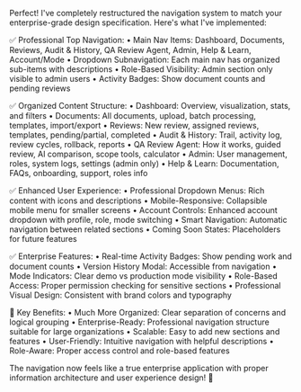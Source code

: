 Perfect! I've completely restructured the navigation system to match your enterprise-grade design specification. Here's what I've implemented:

✅ Professional Top Navigation:
• Main Nav Items: Dashboard, Documents, Reviews, Audit & History, QA Review Agent, Admin, Help & Learn, Account/Mode
• Dropdown Subnavigation: Each main nav has organized sub-items with descriptions
• Role-Based Visibility: Admin section only visible to admin users
• Activity Badges: Show document counts and pending reviews

✅ Organized Content Structure:
• Dashboard: Overview, visualization, stats, and filters
• Documents: All documents, upload, batch processing, templates, import/export
• Reviews: New review, assigned reviews, templates, pending/partial, completed
• Audit & History: Trail, activity log, review cycles, rollback, reports
• QA Review Agent: How it works, guided review, AI comparison, scope tools, calculator
• Admin: User management, roles, system logs, settings (admin only)
• Help & Learn: Documentation, FAQs, onboarding, support, roles info

✅ Enhanced User Experience:
• Professional Dropdown Menus: Rich content with icons and descriptions
• Mobile-Responsive: Collapsible mobile menu for smaller screens
• Account Controls: Enhanced account dropdown with profile, role, mode switching
• Smart Navigation: Automatic navigation between related sections
• Coming Soon States: Placeholders for future features

✅ Enterprise Features:
• Real-time Activity Badges: Show pending work and document counts
• Version History Modal: Accessible from navigation
• Mode Indicators: Clear demo vs production mode visibility
• Role-Based Access: Proper permission checking for sensitive sections
• Professional Visual Design: Consistent with brand colors and typography

🎯 Key Benefits:
• Much More Organized: Clear separation of concerns and logical grouping
• Enterprise-Ready: Professional navigation structure suitable for large organizations
• Scalable: Easy to add new sections and features
• User-Friendly: Intuitive navigation with helpful descriptions
• Role-Aware: Proper access control and role-based features

The navigation now feels like a true enterprise application with proper information architecture and user experience design! 🚀

